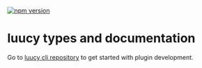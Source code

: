 [![npm version](https://badge.acryps.com/npm/luucy-types)](https://badge.acryps.com/go/npm/luucy-types)

# luucy types and documentation
Go to [luucy cli repository](https://github.com/luucyadmin/luucy-cli) to get started with plugin development.